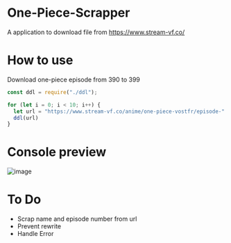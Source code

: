 # One-Piece-Scrapper
A application to download file from https://www.stream-vf.co/

# How to use 
Download one-piece episode from 390 to 399
```javascript
const ddl = require("./ddl");

for (let i = 0; i < 10; i++) {
  let url = "https://www.stream-vf.co/anime/one-piece-vostfr/episode-" + (390 + i)
  ddl(url)
}
```

# Console preview
![image](https://user-images.githubusercontent.com/56845767/115087642-cea1c980-9f0e-11eb-8b7d-e6a87907330d.png)

# To Do
- Scrap name and episode number from url
- Prevent rewrite
- Handle Error
